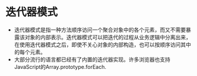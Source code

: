 # 迭代器模式
- 迭代器模式是指一种方法顺序访问一个聚合对象中的各个元素，而又不需要暴露该对象的内部表示。迭代器模式可以把迭代的过程从业务逻辑中分离出来，在使用迭代器模式之后，即使不关心对象的内部构造，也可以按顺序访问其中的每个元素。
- 大部分流行的语言都已经有了内置的迭代器实现。许多浏览器也支持JavaScript的Array.prototype.forEach.

